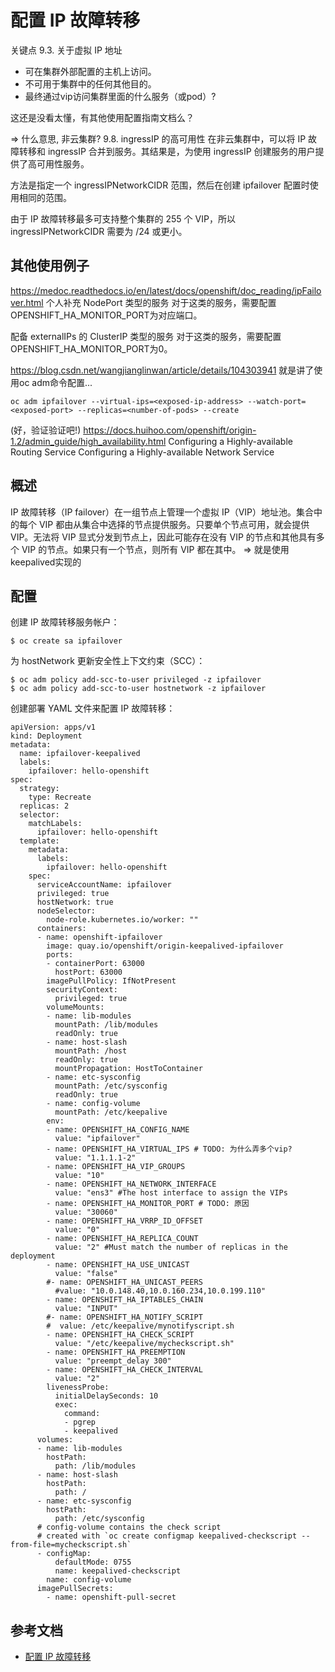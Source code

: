 # 配置 IP 故障转移

关键点
9.3. 关于虚拟 IP 地址
* 可在集群外部配置的主机上访问。
* 不可用于集群中的任何其他目的。
* 最终通过vip访问集群里面的什么服务（或pod）?

这还是没看太懂，有其他使用配置指南文档么？

=> 什么意思, 非云集群?
9.8. ingressIP 的高可用性
在非云集群中，可以将 IP 故障转移和 ingressIP 合并到服务。其结果是，为使用 ingressIP 创建服务的用户提供了高可用性服务。

方法是指定一个 ingressIPNetworkCIDR 范围，然后在创建 ipfailover 配置时使用相同的范围。

由于 IP 故障转移最多可支持整个集群的 255 个 VIP，所以 ingressIPNetworkCIDR 需要为 /24 或更小。

## 其他使用例子

https://medoc.readthedocs.io/en/latest/docs/openshift/doc_reading/ipFailover.html
个人补充
NodePort 类型的服务
对于这类的服务，需要配置OPENSHIFT_HA_MONITOR_PORT为对应端口。

配备 externalIPs 的 ClusterIP 类型的服务
对于这类的服务，需要配置OPENSHIFT_HA_MONITOR_PORT为0。


https://blog.csdn.net/wangjianglinwan/article/details/104303941
就是讲了使用oc adm命令配置...
```
oc adm ipfailover --virtual-ips=<exposed-ip-address> --watch-port=<exposed-port> --replicas=<number-of-pods> --create
```

(好，验证验证吧!) https://docs.huihoo.com/openshift/origin-1.2/admin_guide/high_availability.html
Configuring a Highly-available Routing Service
Configuring a Highly-available Network Service


## 概述

IP 故障转移（IP failover）在一组节点上管理一个虚拟 IP（VIP）地址池。集合中的每个 VIP 都由从集合中选择的节点提供服务。只要单个节点可用，就会提供 VIP。无法将 VIP 显式分发到节点上，因此可能存在没有 VIP 的节点和其他具有多个 VIP 的节点。如果只有一个节点，则所有 VIP 都在其中。
=> 就是使用keepalived实现的

## 配置

创建 IP 故障转移服务帐户：

```
$ oc create sa ipfailover
```
为 hostNetwork 更新安全性上下文约束（SCC）：

```
$ oc adm policy add-scc-to-user privileged -z ipfailover
$ oc adm policy add-scc-to-user hostnetwork -z ipfailover
```

创建部署 YAML 文件来配置 IP 故障转移：
```
apiVersion: apps/v1
kind: Deployment
metadata:
  name: ipfailover-keepalived
  labels:
    ipfailover: hello-openshift
spec:
  strategy:
    type: Recreate
  replicas: 2
  selector:
    matchLabels:
      ipfailover: hello-openshift
  template:
    metadata:
      labels:
        ipfailover: hello-openshift
    spec:
      serviceAccountName: ipfailover
      privileged: true
      hostNetwork: true
      nodeSelector:
        node-role.kubernetes.io/worker: ""
      containers:
      - name: openshift-ipfailover
        image: quay.io/openshift/origin-keepalived-ipfailover
        ports:
        - containerPort: 63000
          hostPort: 63000
        imagePullPolicy: IfNotPresent
        securityContext:
          privileged: true
        volumeMounts:
        - name: lib-modules
          mountPath: /lib/modules
          readOnly: true
        - name: host-slash
          mountPath: /host
          readOnly: true
          mountPropagation: HostToContainer
        - name: etc-sysconfig
          mountPath: /etc/sysconfig
          readOnly: true
        - name: config-volume
          mountPath: /etc/keepalive
        env:
        - name: OPENSHIFT_HA_CONFIG_NAME
          value: "ipfailover"
        - name: OPENSHIFT_HA_VIRTUAL_IPS # TODO: 为什么弄多个vip?
          value: "1.1.1.1-2"
        - name: OPENSHIFT_HA_VIP_GROUPS
          value: "10"
        - name: OPENSHIFT_HA_NETWORK_INTERFACE
          value: "ens3" #The host interface to assign the VIPs
        - name: OPENSHIFT_HA_MONITOR_PORT # TODO: 原因
          value: "30060"
        - name: OPENSHIFT_HA_VRRP_ID_OFFSET
          value: "0"
        - name: OPENSHIFT_HA_REPLICA_COUNT
          value: "2" #Must match the number of replicas in the deployment
        - name: OPENSHIFT_HA_USE_UNICAST
          value: "false"
        #- name: OPENSHIFT_HA_UNICAST_PEERS
          #value: "10.0.148.40,10.0.160.234,10.0.199.110"
        - name: OPENSHIFT_HA_IPTABLES_CHAIN
          value: "INPUT"
        #- name: OPENSHIFT_HA_NOTIFY_SCRIPT
        #  value: /etc/keepalive/mynotifyscript.sh
        - name: OPENSHIFT_HA_CHECK_SCRIPT
          value: "/etc/keepalive/mycheckscript.sh"
        - name: OPENSHIFT_HA_PREEMPTION
          value: "preempt_delay 300"
        - name: OPENSHIFT_HA_CHECK_INTERVAL
          value: "2"
        livenessProbe:
          initialDelaySeconds: 10
          exec:
            command:
            - pgrep
            - keepalived
      volumes:
      - name: lib-modules
        hostPath:
          path: /lib/modules
      - name: host-slash
        hostPath:
          path: /
      - name: etc-sysconfig
        hostPath:
          path: /etc/sysconfig
      # config-volume contains the check script
      # created with `oc create configmap keepalived-checkscript --from-file=mycheckscript.sh`
      - configMap:
          defaultMode: 0755
          name: keepalived-checkscript
        name: config-volume
      imagePullSecrets:
        - name: openshift-pull-secret
```

## 参考文档

* [配置 IP 故障转移](https://access.redhat.com/documentation/zh-cn/openshift_container_platform/4.9/html/networking/nw-ipfailover-configuration_configuring-ipfailover)

